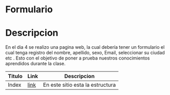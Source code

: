#  Formulario


# Descripcion
En el dia 4 se realizo una pagina web, la cual debería tener un formulario el cual tenga registro del nombre, apellido,  sexo, Email, seleccionar su ciudad etc . Esto con el objetivo de poner a prueba nuestros conocimientos aprendidos durante la clase.
		
| Titulo | Link| Descripcion |
|----------|----------|----------|
|   Index  | [link](https://github.com/andres8073562/HTML_S1_ReyesESpinelAndresDavid/blob/master/Dia2/index.html)   | En este sitio esta la estructura  |
